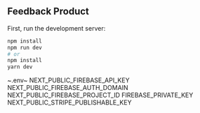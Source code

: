 ## Feedback Product

First, run the development server:

```bash
npm install
npm run dev
# or
npm install
yarn dev
```

~.env~
NEXT_PUBLIC_FIREBASE_API_KEY
NEXT_PUBLIC_FIREBASE_AUTH_DOMAIN
NEXT_PUBLIC_FIREBASE_PROJECT_ID
FIREBASE_PRIVATE_KEY
NEXT_PUBLIC_STRIPE_PUBLISHABLE_KEY


